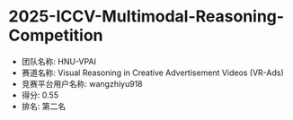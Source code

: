 # 2025-ICCV-Multimodal-Reasoning-Competition

* 团队名称: HNU-VPAI
* 赛道名称: Visual Reasoning in Creative Advertisement Videos (VR-Ads)
* 竞赛平台用户名称: wangzhiyu918
* 得分: 0.55
* 排名: 第二名
